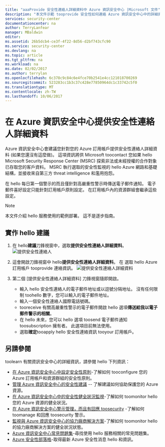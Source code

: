```yaml
---
title: "aaaProvide 安全性連絡人詳細資料中 Azure 資訊安全中心 |Microsoft 文件"
description: "本文件示範 tooprovide 安全性如何連絡 Azure 資訊安全中心中的詳細資料。"
services: security-center
documentationcenter: na
author: TerryLanfear
manager: MBaldwin
editor: 
ms.assetid: 26b5dcb4-ce3f-4f22-8d56-d2bf743cfc90
ms.service: security-center
ms.devlang: na
ms.topic: article
ms.tgt_pltfrm: na
ms.workload: na
ms.date: 02/02/2017
ms.author: terrylan
ms.openlocfilehash: 6c378c9c84c6e4fce70b2541e4cc121018700269
ms.sourcegitcommit: 523283cc1b3c37c428e77850964dc1c33742c5f0
ms.translationtype: MT
ms.contentlocale: zh-TW
ms.lasthandoff: 10/06/2017
---
```

# <a name="provide-security-contact-details-in-azure-security-center"></a>在 Azure 資訊安全中心提供安全性連絡人詳細資料
Azure 資訊安全中心會建議您針對您的 Azure 訂用帳戶提供安全性連絡人詳細資料 (如果您還沒有這麼做)。 這項資訊將供 Microsoft toocontact 您如果 hello Microsoft Security Response Center (MSRC) 探索非法或未經授權的合作對象已存取您的客戶資料。 MSRC 執行選取的安全性監視的 hello Azure 網路和基礎結構，並接收來自第三方 threat intelligence 和濫用抱怨。

在 hello 每日第一個警示的而且僅針對高嚴重性警示時傳送電子郵件通知。 電子郵件喜好設定只能針對訂用帳戶原則設定。 在訂用帳戶內的資源群組會繼承這些設定。

> [!NOTE]
> 本文件介紹 hello 服務使用的範例部署。  這不是逐步指南。
>
>

## <a name="implement-hello-recommendation"></a>實作 hello 建議
1. 在 hello**建議**刀鋒視窗中，選取**提供安全性連絡人詳細資料**。
   ![提供安全性連絡人][1]
2. 這會開啟刀鋒視窗中 hello**提供安全性連絡人詳細資料**。 在 選取 hello Azure 訂用帳戶 tooprovide 連絡資訊。
   ![提供安全性連絡人詳細資料][2]
3. 第二個 [提供安全性連絡人詳細資料]  刀鋒視窗隨即開啟。

   * 輸入 hello 安全性連絡人的電子郵件地址或以逗號分隔地址。 沒有任何限制 toohello 數字，您可以輸入的電子郵件地址。
   * 輸入一個安全性連絡人國際電話號碼。
   * tooreceive 有關高嚴重性警示的電子郵件開啟 hello 選項**傳送給我以電子郵件警示的相關**。
   * 在 hello 未來，您可以 hello 選項 toosend 電子郵件通知 toosubscription 擁有者。 此選項目前無法使用。
   * 選取**確定**tooapply hello 安全性連絡資訊 tooyour 訂用帳戶。

## <a name="see-also"></a>另請參閱
toolearn 有關資訊安全中心的詳細資訊，請參閱 hello 下列資訊：

* [在 Azure 資訊安全中心中設定安全性原則](security-center-policies.md)-了解如何 tooconfigure 您的 Azure 訂用帳戶和資源群組的安全性原則。
* [管理 Azure 資訊安全中心的安全性建議](security-center-recommendations.md) -- 了解建議如何協助保護您的 Azure 資源。
* [在 Azure 資訊安全中心中的安全性健全狀況監視](security-center-monitoring.md)-了解如何 toomonitor hello 您的 Azure 資源的健全狀況。
* [在 Azure 資訊安全中心警示管理，而且有回應 toosecurity](security-center-managing-and-responding-alerts.md) -了解如何 toomanage 和回應 toosecurity 警示。
* [監視與 Azure 資訊安全中心的協力廠商解決方案](security-center-partner-solutions.md)-了解如何 toomonitor hello 的協力廠商解決方案的健全狀況狀態。
* [Azure 資訊安全中心常見問題集](security-center-faq.md)-尋找使用 hello 服務相關的常見問題集。
* [Azure 安全性部落格](http://blogs.msdn.com/b/azuresecurity/)-取得最新 Azure 安全性消息 hello 和資訊。

<!--Image references-->
[1]: ./media/security-center-provide-security-contacts/provide-contacts.png
[2]:./media/security-center-provide-security-contacts/provide-contact-details.png
